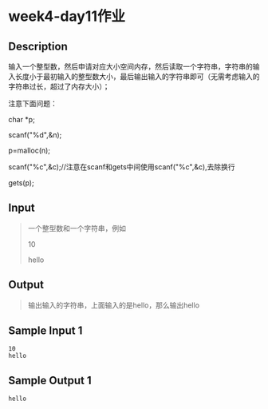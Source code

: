 # week4-day11作业

## Description

输入一个整型数，然后申请对应大小空间内存，然后读取一个字符串，字符串的输入长度小于最初输入的整型数大小，最后输出输入的字符串即可（无需考虑输入的字符串过长，超过了内存大小）；

注意下面问题：

char *p;

scanf("%d",&n);

p=malloc(n);

scanf("%c",&c);//注意在scanf和gets中间使用scanf("%c",&c),去除换行

gets(p);

## Input

> 一个整型数和一个字符串，例如
>
> 10
>
> hello

## Output

> 输出输入的字符串，上面输入的是hello，那么输出hello

## Sample Input 1

```text
10
hello
```

## Sample Output 1

```text
hello
```
